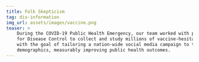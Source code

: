 ```yaml
---
title: Folk Skepticism
tag: dis-information
img_url: assets/images/vaccine.png
teaser: >
    During the COVID-19 Public Health Emergency, our team worked with partners at the Center
    for Disease Control to collect and study millions of vaccine-hesitant messages online
    with the goal of tailoring a nation-wide social media campaign to target at at-risk
    demographics, measurably improving public health outcomes.
---
```

